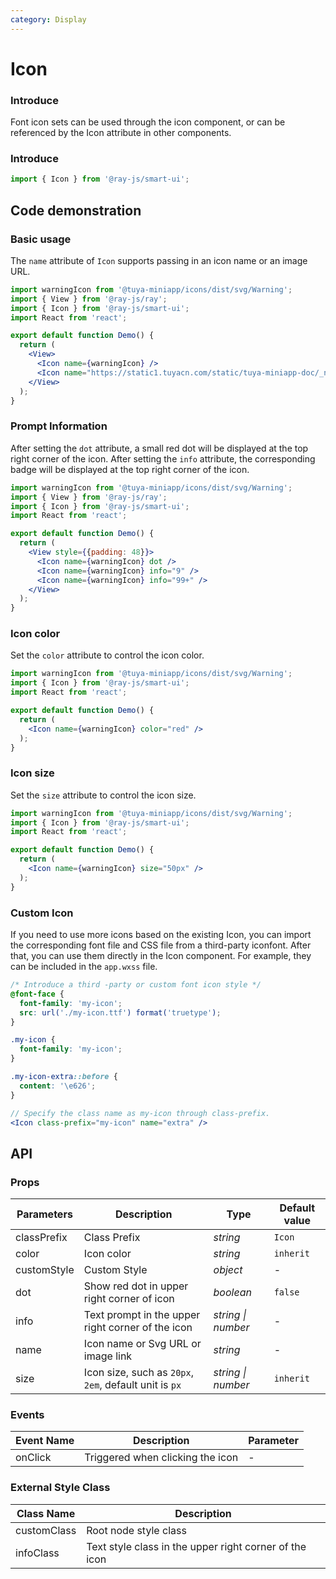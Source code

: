 ```yaml
---
category: Display
---
```


# Icon

### Introduce

Font icon sets can be used through the icon component, or can be referenced by the Icon attribute in other components.

### Introduce

```jsx
import { Icon } from '@ray-js/smart-ui';
```

## Code demonstration

### Basic usage

The `name` attribute of `Icon` supports passing in an icon name or an image URL.

```jsx
import warningIcon from '@tuya-miniapp/icons/dist/svg/Warning';
import { View } from '@ray-js/ray';
import { Icon } from '@ray-js/smart-ui';
import React from 'react';

export default function Demo() {
  return (
    <View>
      <Icon name={warningIcon} />
      <Icon name="https://static1.tuyacn.com/static/tuya-miniapp-doc/_next/static/images/logo-small.png" />
    </View>
  );
}
```

### Prompt Information

After setting the `dot` attribute, a small red dot will be displayed at the top right corner of the icon. After setting the `info` attribute, the corresponding badge will be displayed at the top right corner of the icon.

```jsx
import warningIcon from '@tuya-miniapp/icons/dist/svg/Warning';
import { View } from '@ray-js/ray';
import { Icon } from '@ray-js/smart-ui';
import React from 'react';

export default function Demo() {
  return (
    <View style={{padding: 48}}>
      <Icon name={warningIcon} dot />
      <Icon name={warningIcon} info="9" />
      <Icon name={warningIcon} info="99+" />
    </View>
  );
}
```

### Icon color

Set the `color` attribute to control the icon color.

```jsx
import warningIcon from '@tuya-miniapp/icons/dist/svg/Warning';
import { Icon } from '@ray-js/smart-ui';
import React from 'react';

export default function Demo() {
  return (
    <Icon name={warningIcon} color="red" />
  );
}
```

### Icon size

Set the `size` attribute to control the icon size.

```jsx
import warningIcon from '@tuya-miniapp/icons/dist/svg/Warning';
import { Icon } from '@ray-js/smart-ui';
import React from 'react';

export default function Demo() {
  return (
    <Icon name={warningIcon} size="50px" />
  );
}
```

### Custom Icon

If you need to use more icons based on the existing Icon, you can import the corresponding font file and CSS file from a third-party iconfont. After that, you can use them directly in the Icon component. For example, they can be included in the `app.wxss` file.

```css
/* Introduce a third -party or custom font icon style */
@font-face {
  font-family: 'my-icon';
  src: url('./my-icon.ttf') format('truetype');
}

.my-icon {
  font-family: 'my-icon';
}

.my-icon-extra::before {
  content: '\e626';
}
```

```jsx
// Specify the class name as my-icon through class-prefix.
<Icon class-prefix="my-icon" name="extra" />
```

## API

### Props

| Parameters  | Description                                            | Type               | Default value |
| ----------- | ------------------------------------------------------ | ------------------ | ------------- |
| classPrefix | Class Prefix                                           | _string_           | `Icon`        |
| color       | Icon color                                             | _string_           | `inherit`     |
| customStyle | Custom Style                                           | _object_           | -             |
| dot         | Show red dot in upper right corner of icon             | _boolean_          | `false`       |
| info        | Text prompt in the upper right corner of the icon      | _string \| number_ | -             |
| name        | Icon name or Svg URL or image link                     | _string_           | -             |
| size        | Icon size, such as `20px`, `2em`, default unit is `px` | _string \| number_ | `inherit`     |

### Events

| Event Name | Description                      | Parameter |
| ---------- | -------------------------------- | --------- |
| onClick    | Triggered when clicking the icon | -         |

### External Style Class

| Class Name  | Description                                            |
| ----------- | ------------------------------------------------------ |
| customClass | Root node style class                                  |
| infoClass   | Text style class in the upper right corner of the icon |
